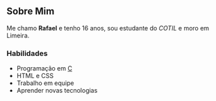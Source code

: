 ## Sobre Mim
Me chamo **Rafael** e tenho 16 anos, sou estudante do *COTIL* e moro em Limeira.

### Habilidades
- Programação em [C](https://www.programiz.com/c-programming)
- HTML e CSS
- Trabalho em equipe
- Aprender novas tecnologias
